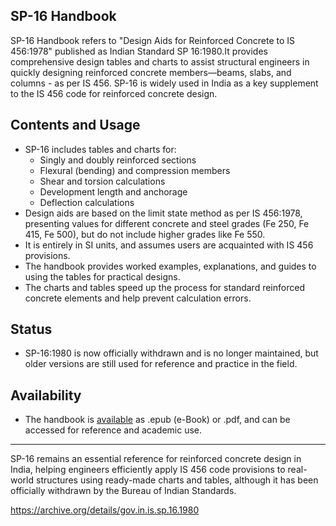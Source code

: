 ## SP-16 Handbook

SP-16 Handbook refers to "Design Aids for Reinforced Concrete to IS 456:1978" published as Indian Standard SP 16:1980.It provides comprehensive design tables and charts to assist structural engineers in quickly designing reinforced concrete members—beams, slabs, and columns - as per IS 456. SP-16 is widely used in India as a key supplement to the IS 456 code for reinforced concrete design.

## Contents and Usage
- SP-16 includes tables and charts for:
  - Singly and doubly reinforced sections
  - Flexural (bending) and compression members
  - Shear and torsion calculations
  - Development length and anchorage
  - Deflection calculations
- Design aids are based on the limit state method as per IS 456:1978, presenting values for different concrete and steel grades (Fe 250, Fe 415, Fe 500), but do not include higher grades like Fe 550.
- It is entirely in SI units, and assumes users are acquainted with IS 456 provisions.
- The handbook provides worked examples, explanations, and guides to using the tables for practical designs.
- The charts and tables speed up the process for standard reinforced concrete elements and help prevent calculation errors.

## Status
- SP-16:1980 is now officially withdrawn and is no longer maintained, but older versions are still used for reference and practice in the field.

## Availability
- The handbook is [available](https://archive.org/details/gov.in.is.sp.16.1980) as .epub (e-Book) or .pdf, and can be accessed for reference and academic use.

---

SP-16 remains an essential reference for reinforced concrete design in India, helping engineers efficiently apply IS 456 code provisions to real-world structures using ready-made charts and tables, although it has been officially withdrawn by the Bureau of Indian Standards.

https://archive.org/details/gov.in.is.sp.16.1980

